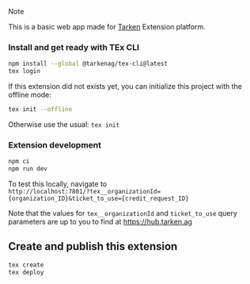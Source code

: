 > [!NOTE]  
> This is a basic web app made for [Tarken](https://tarken.ag) Extension platform.

### Install and get ready with TEx CLI

```bash
npm install --global @tarkenag/tex-cli@latest
tex login
```

If this extension did not exists yet, you can initialize this project with the offline mode:

```bash
tex init --offline
```

Otherwise use the usual: `tex init`

### Extension development

```bash
npm ci
npm run dev
```

To test this locally, navigate to  
`http://localhost:7801/?tex__organizationId={organization_ID}&ticket_to_use={credit_request_ID}`

Note that the values for `tex__organizationId` and `ticket_to_use` query parameters are up to you to find at https://hub.tarken.ag

## Create and publish this extension

```bash
tex create
tex deploy
```
